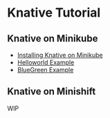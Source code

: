 # Knative Tutorial

## Knative on Minikube
* [Installing Knative on Minikube](./1.StartingKnativeOnMinikube.md)
* [Helloworld Example](./2.HelloworldExampleOnMinikube.md)
* [BlueGreen Example](./3.BluegreenDeployment.md)

## Knative on Minishift
WIP